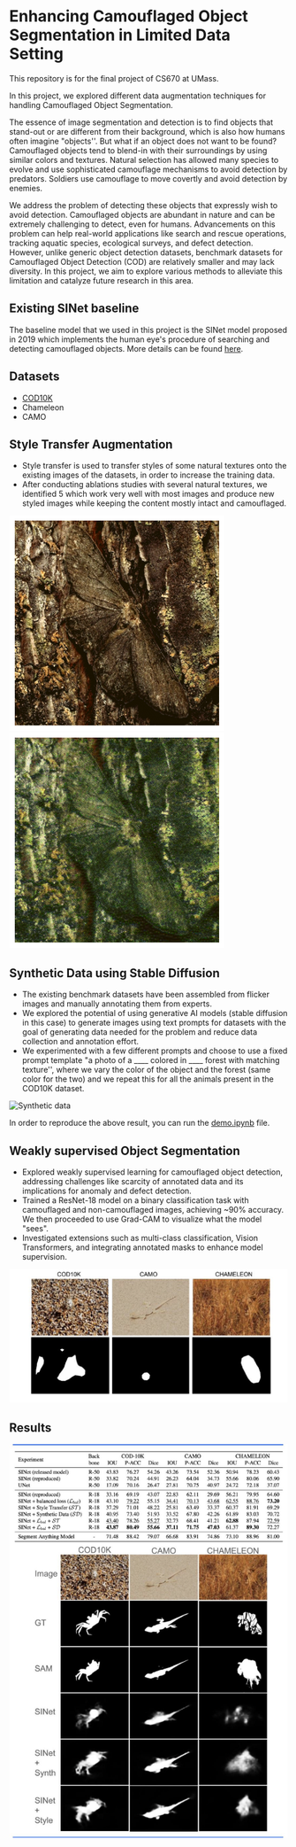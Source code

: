 
# Enhancing Camouflaged Object Segmentation in Limited Data Setting

This repository is for the final project of CS670 at UMass.

In this project, we explored different data augmentation techniques for handling Camouflaged Object Segmentation.

The essence of image segmentation and detection is to find objects that stand-out or are different from their background, which is also how humans often imagine "objects''. 
But what if an object does not want to be found? Camouflaged objects tend to blend-in with their surroundings by using similar colors and textures. Natural selection has allowed many species to evolve and use sophisticated camouflage mechanisms to avoid detection by predators. Soldiers use camouflage to move covertly and avoid detection by enemies. 

We address the problem of detecting these objects that expressly wish to avoid detection. Camouflaged objects are abundant in nature and can be extremely challenging to detect, even for humans. Advancements on this problem can help real-world applications like search and rescue operations, tracking aquatic species, ecological surveys, and defect detection. However, unlike generic object detection datasets, benchmark datasets for Camouflaged Object Detection (COD) are relatively smaller and may lack diversity. In this project, we aim to explore various methods to alleviate this limitation and catalyze future research in this area.

## Existing SINet baseline

The baseline model that we used in this project is the SINet model proposed in 2019 which implements the human eye's procedure of searching and detecting camouflaged objects. More details can be found [here](https://dengpingfan.github.io/pages/COD.html).

## Datasets
- [COD10K](https://dengpingfan.github.io/pages/COD.html)
- Chameleon
- CAMO

## Style Transfer Augmentation

- Style transfer is used to transfer styles of some natural textures onto the existing images of the datasets, in order to increase the training data.
- After conducting ablations studies with several natural textures, we identified 5 which work very well with most images and produce new styled images while keeping the content mostly intact and camouflaged.

![Original image](./demo/readme_assets/butterfly.png)
![Styled image](./demo/readme_assets/butterfly-style-transfer.png)

## Synthetic Data using Stable Diffusion

- The existing benchmark datasets have been assembled from flicker images and manually annotating them from experts.
- We explored the potential of using generative AI models (stable diffusion in this case) to generate images using text prompts for datasets with the goal of generating data needed for the problem and reduce data collection and annotation effort.
- We experimented with a few different prompts and choose to use a fixed prompt template "a photo of a ____ colored in  ____ forest with matching texture'', where we vary the color of the object and the forest (same color for the two) and we repeat this for all the animals present in the COD10K dataset. 

![Synthetic data](./demo/readme_assets/synthetic-data.png)

In order to reproduce the above result, you can run the [demo.ipynb](https://github.com/VinitraMk/UMass-CS670-Project/blob/dev/demo.ipynb) file.

## Weakly supervised Object Segmentation

- Explored weakly supervised learning for camouflaged object detection, addressing challenges like scarcity of annotated data and its implications for anomaly and defect detection.
- Trained a ResNet-18 model on a binary classification task with camouflaged and non-camouflaged images, achieving ~90% accuracy. We then proceeded to use Grad-CAM to visualize what the model "sees".
- Investigated extensions such as multi-class classification, Vision Transformers, and integrating annotated masks to enhance model supervision.


![Weakly supervised object segmentation](./demo/readme_assets/weak-supervision.png)

## Results

![Results](./demo/readme_assets/results.png)